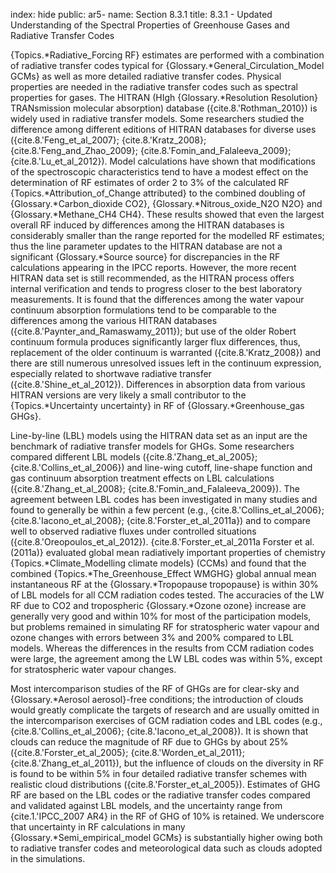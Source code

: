 index: hide
public: ar5-
name: Section 8.3.1
title: 8.3.1 - Updated Understanding of the Spectral Properties of Greenhouse Gases and Radiative Transfer Codes

{Topics.*Radiative_Forcing RF} estimates are performed with a combination of radiative transfer codes typical for {Glossary.*General_Circulation_Model GCMs} as well as more detailed radiative transfer codes. Physical properties are needed in the radiative transfer codes such as spectral properties for gases. The HITRAN (HIgh {Glossary.*Resolution Resolution} TRANsmission molecular absorption) database ({cite.8.'Rothman_2010}) is widely used in radiative transfer models. Some researchers studied the difference among different editions of HITRAN databases for diverse uses ({cite.8.'Feng_et_al_2007}; {cite.8.'Kratz_2008}; {cite.8.'Feng_and_Zhao_2009}; {cite.8.'Fomin_and_Falaleeva_2009}; {cite.8.'Lu_et_al_2012}). Model calculations have shown that modifications of the spectroscopic characteristics tend to have a modest effect on the determination of RF estimates of order 2 to 3% of the calculated RF {Topics.*Attribution_of_Change attributed} to the combined doubling of {Glossary.*Carbon_dioxide CO2}, {Glossary.*Nitrous_oxide_N2O N2O} and {Glossary.*Methane_CH4 CH4}. These results showed that even the largest overall RF induced by differences among the HITRAN databases is considerably smaller than the range reported for the modelled RF estimates; thus the line parameter updates to the HITRAN database are not a significant {Glossary.*Source source} for discrepancies in the RF calculations appearing in the IPCC reports. However, the more recent HITRAN data set is still recommended, as the HITRAN process offers internal verification and tends to progress closer to the best laboratory measurements. It is found that the differences among the water vapour continuum absorption formulations tend to be comparable to the differences among the various HITRAN databases ({cite.8.'Paynter_and_Ramaswamy_2011}); but use of the older Robert continuum formula produces significantly larger flux differences, thus, replacement of the older continuum is warranted ({cite.8.'Kratz_2008}) and there are still numerous unresolved issues left in the continuum expression, especially related to shortwave radiative transfer ({cite.8.'Shine_et_al_2012}). Differences in absorption data from various HITRAN versions are very likely a small contributor to the {Topics.*Uncertainty uncertainty} in RF of {Glossary.*Greenhouse_gas GHGs}.

Line-by-line (LBL) models using the HITRAN data set as an input are the benchmark of radiative transfer models for GHGs. Some researchers compared different LBL models ({cite.8.'Zhang_et_al_2005}; {cite.8.'Collins_et_al_2006}) and line-wing cutoff, line-shape function and gas continuum absorption treatment effects on LBL calculations ({cite.8.'Zhang_et_al_2008}; {cite.8.'Fomin_and_Falaleeva_2009}). The agreement between LBL codes has been investigated in many studies and found to generally be within a few percent (e.g., {cite.8.'Collins_et_al_2006}; {cite.8.'Iacono_et_al_2008}; {cite.8.'Forster_et_al_2011a}) and to compare well to observed radiative fluxes under controlled situations ({cite.8.'Oreopoulos_et_al_2012}). {cite.8.'Forster_et_al_2011a Forster et al. (2011a)} evaluated global mean radiatively important properties of chemistry {Topics.*Climate_Modelling climate models} (CCMs) and found that the combined {Topics.*The_Greenhouse_Effect WMGHG} global annual mean instantaneous RF at the {Glossary.*Tropopause tropopause} is within 30% of LBL models for all CCM radiation codes tested. The accuracies of the LW RF due to CO2 and tropospheric {Glossary.*Ozone ozone} increase are generally very good and within 10% for most of the participation models, but problems remained in simulating RF for stratospheric water vapour and ozone changes with errors between 3% and 200% compared to LBL models. Whereas the differences in the results from CCM radiation codes were large, the agreement among the LW LBL codes was within 5%, except for stratospheric water vapour changes.

Most intercomparison studies of the RF of GHGs are for clear-sky and {Glossary.*Aerosol aerosol}-free conditions; the introduction of clouds would greatly complicate the targets of research and are usually omitted in the intercomparison exercises of GCM radiation codes and LBL codes (e.g., {cite.8.'Collins_et_al_2006}; {cite.8.'Iacono_et_al_2008}). It is shown that clouds can reduce the magnitude of RF due to GHGs by about 25% ({cite.8.'Forster_et_al_2005}; {cite.8.'Worden_et_al_2011}; {cite.8.'Zhang_et_al_2011}), but the influence of clouds on the diversity in RF is found to be within 5% in four detailed radiative transfer schemes with realistic cloud distributions ({cite.8.'Forster_et_al_2005}). Estimates of GHG RF are based on the LBL codes or the radiative transfer codes compared and validated against LBL models, and the uncertainty range from {cite.1.'IPCC_2007 AR4} in the RF of GHG of 10% is retained. We underscore that uncertainty in RF calculations in many {Glossary.*Semi_empirical_model GCMs} is substantially higher owing both to radiative transfer codes and meteorological data such as clouds adopted in the simulations.
